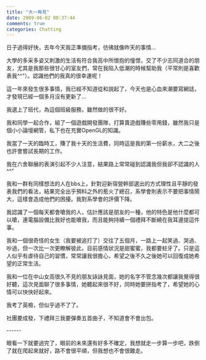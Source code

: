 ```yaml
---
title: "大一再見"
date: 2009-06-02 00:37:44
comments: true
categories: Chatting
---
```

<p>日子過得好快，去年今天我正準備指考，彷彿就像昨天的事情...</p><p>大學的多采多姿又刺激的生活有符合我高中所懷抱的憧憬，交了不少志同道合的朋友，尤其是我那些很甘心的室友們，常在我陷入低潮的時候幫助我（平常則是喜歡表我^^"）。認識他們的我真的很幸運呢！</p><p>這一年來發生很多事情，我已經不知道從和說起了，今天也是心血來潮要寫網誌，才發現已經一個多月沒有更新了...</p><p>我選上了班代，為這個班級服務，雖然做的很不好。</p><p>我和同學一起合作，組了一個遊戲開發團隊，打算賣遊戲賺些零用錢，雖然我只是個小小論壇網管，私下也在充實OpenGL的知識。</p><p>我當了一天的臨時工，賺了我十天的生活費，同時這是我的第一份薪水，大二之後也許會嘗試長期的工作。</p><p>我在六舍聯展的表演引起不少人注意，結果路上常常碰到認識我但我卻不認識的人^^"</p><p>我和一群有同樣想法的人在bbs上，針對迎新宿營幹部選出的方式理性且平靜的發表我們的看法，結果完全出乎預料之外的惹火了總召，系學會則表示不要把事情鬧大，這樣會造成他們的困擾。我對系學會的評價下降。</p><p>我認識了一個每天都會嗆我的人，估計應該是朋友的一種，他的特色是他什麼都可以嗆，連電腦設備比我好也能嗆我，而且能夠持續一個禮拜不斷繞在我耳邊提這件事。</p><p>我和一個很奇怪的女生（我要被追打了）交往了五個月，一路上一起笑過、哭過、吵過，但一次比一次更瞭解彼此，目前感情狀況是甜蜜蜜，我都要蛀牙了。只是這人似乎有虐待自己的習慣，常常讓我很擔心，希望之後不久之後她可以回復成她希望的正常生活。</p><p>我和一位在中山女高很久不見的朋友詠詠見面，她的名字不管念幾次都讓我覺得很好聽，這次見面聊了很多事情，她聽起來很不好，同時她要拼指考了，希望她的心情可以快快好起來。</p><p>我考了英檢，但似乎過不了了。</p><p>社團要成發，下禮拜三我要彈奏五首曲子，不知道會不會出包。</p><p>------</p><p>眼看一下就要過完了，眼前的未來還有好多不確定，我想就走一步算一步吧，跌倒了就在爬起來就好，路不會很平順，但我想也不會很難走。</p>
